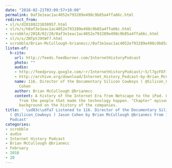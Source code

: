 ```yaml
---
date: "2018-02-21T03:09:57+10:00"
permalink: 0af3e1eac1ac4052e793289e498c9b85a4ffa66c.html
redirect_from:
- sl/n/d20180221030957.html
- sl/n/s/h0af3e1eac1ac4052e793289e498c9b85a4ffa66c.html
- scrobble/2018/02/20/0af3e1eac1ac4052e793289e498c9b85a4ffa66c.html
- sl/n/s/ZNTpYJ9tWf7.html
- scrobble/Brian-McCullough-brianmcc//0af3e1eac1ac4052e793289e498c9b85a4ffa66c.html
listen-of:
  h-cite:
    url: http://feeds.feedburner.com/InternetHistoryPodcast
    photo: ""
    audio:
    - http://feedproxy.google.com/~r/InternetHistoryPodcast/~5/l7gzFEFitFM/116._Director_of_the_Documentary_Silicon_Cowboys__Silicon_Cowboys__Jason_Cohen.mp3
    - http://archive.org/download/Internet_History_Podcast-by-Brian_McCullough/116_Director_of_the_Documentary_Silicon_Cowboys_SiliconCowboys_Jason_Cohen.mp3
    name: 116. Director of the Documentary Silicon Cowboys ( @Silicon_Cowboys ) Jason
      Cohen
    author: Brian McCullough @brianmcc
    content: A history of the Internet Era from Netscape to the iPad. Oral histories
      from the people that made the technology happen. "Chapter" episodes providing
      background on the history of the companies.
title: ' \ud83c\udfa7 Listened to 116. Director of the Documentary Silicon Cowboys
  ( @Silicon_Cowboys ) Jason Cohen by Brian McCullough @brianmcc From Internet History
  Podcast'
categories:
- scrobble
- audio
- Internet History Podcast
- Brian McCullough @brianmcc
- February
- 2018
- 20
---
```

